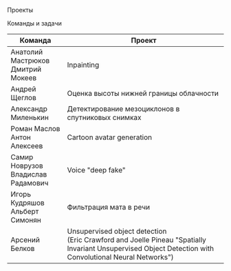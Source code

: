 Проекты

Команды и задачи

| Команда | Проект |
| ---- | ----- |
| Анатолий Мастрюков<br />Дмитрий Мокеев<br /> | Inpainting |
| Андрей Щеглов | Оценка высоты нижней границы облачности |
| Александр Миленькин | Детектирование мезоциклонов в спутниковых снимках |
| Роман Маслов<br />Антон Алексеев | Cartoon avatar generation |
| Самир Новрузов<br />Владислав Радамович | Voice "deep fake" |
| Игорь Кудряшов<br />Альберт Симонян | Фильтрация мата в речи |
| Арсений Белков | Unsupervised object detection<br />(Eric Crawford and Joelle Pineau "Spatially Invariant Unsupervised Object Detection with Convolutional Neural Networks") |